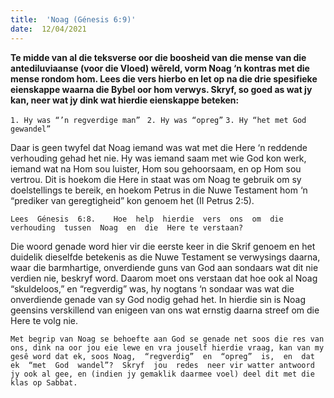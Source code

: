 ```yaml
---
title:  'Noag (Génesis 6:9)'
date:  12/04/2021
---
```


**Te midde van al die teksverse oor die boosheid van die mense van die antediluviaanse (voor  die  Vloed)  wêreld,  vorm  Noag  ‘n  kontras  met  die  mense  rondom  hom.    Lees  die vers hierbo en let op na die drie spesifieke eienskappe waarna die Bybel oor hom verwys.  Skryf, so goed as wat jy kan, neer wat jy dink wat hierdie eienskappe beteken:**

`1. Hy was “’n regverdige man” `
`2. Hy was “opreg”`
`3. Hy “het met God gewandel”`

Daar is geen twyfel dat Noag iemand was wat met die Here ‘n reddende verhouding gehad het nie.  Hy was iemand saam met wie God kon werk, iemand wat na Hom sou luister, Hom sou gehoorsaam, en op Hom sou vertrou.  Dit is hoekom die Here in staat was om Noag te gebruik om sy doelstellings te bereik, en hoekom Petrus in die Nuwe Testament hom ‘n “prediker van geregtigheid” kon genoem het (II Petrus 2:5). 

`Lees  Génesis  6:8.    Hoe  help  hierdie  vers  ons  om  die  verhouding  tussen  Noag  en  die  Here te verstaan?`

Die woord genade word hier vir die eerste keer in die Skrif genoem en het duidelik dieselfde betekenis as die Nuwe Testament se verwysings daarna, waar die barmhartige, onverdiende guns  van  God  aan  sondaars  wat  dit  nie  verdien  nie,  beskryf  word.    Daarom  moet  ons  verstaan dat hoe ook al Noag “skuldeloos,” en “regverdig” was, hy nogtans ‘n sondaar was wat die onverdiende genade van sy God nodig gehad het.  In hierdie sin is Noag geensins verskillend van enigeen van ons wat ernstig daarna streef om die Here te volg nie.

`Met begrip van Noag se behoefte aan God se genade net soos die res van ons, dink na oor jou eie lewe en vra jouself hierdie vraag, kan van my gesê word dat ek, soos Noag,  “regverdig”  en  “opreg”  is,  en  dat  ek  “met  God  wandel”?  Skryf  jou  redes  neer vir watter antwoord jy ook al gee, en (indien jy gemaklik daarmee voel) deel dit met die klas op Sabbat.`